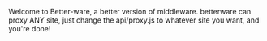 Welcome to Better-ware, a better version of middleware. betterware can proxy ANY site, just change the api/proxy.js to whatever site you want, and you're done!
